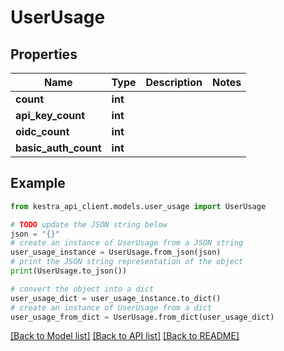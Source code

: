 # UserUsage


## Properties

Name | Type | Description | Notes
------------ | ------------- | ------------- | -------------
**count** | **int** |  | 
**api_key_count** | **int** |  | 
**oidc_count** | **int** |  | 
**basic_auth_count** | **int** |  | 

## Example

```python
from kestra_api_client.models.user_usage import UserUsage

# TODO update the JSON string below
json = "{}"
# create an instance of UserUsage from a JSON string
user_usage_instance = UserUsage.from_json(json)
# print the JSON string representation of the object
print(UserUsage.to_json())

# convert the object into a dict
user_usage_dict = user_usage_instance.to_dict()
# create an instance of UserUsage from a dict
user_usage_from_dict = UserUsage.from_dict(user_usage_dict)
```
[[Back to Model list]](../README.md#documentation-for-models) [[Back to API list]](../README.md#documentation-for-api-endpoints) [[Back to README]](../README.md)


